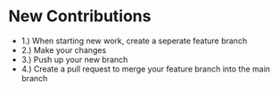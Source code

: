 # New Contributions
* 1.) When starting new work, create a seperate feature branch
* 2.) Make your changes
* 3.) Push up your new branch
* 4.) Create a pull request to merge your feature branch into the main branch
